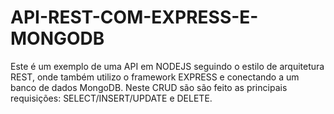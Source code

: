 # API-REST-COM-EXPRESS-E-MONGODB

Este é um exemplo de uma API em NODEJS seguindo o estilo de arquitetura REST, onde também utilizo o framework EXPRESS e conectando a um banco de dados MongoDB. 
Neste CRUD são são feito as principais requisições: SELECT/INSERT/UPDATE e DELETE.
